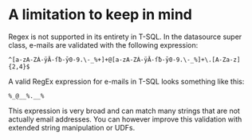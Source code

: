 # A limitation to keep in mind

Regex is not supported in its entirety in T-SQL. In the datasource super class, e-mails are validated with the following expression:

```
^[a-zA-ZÀ-ÿĀ-ſƀ-ȳ0-9.\-_%+]+@[a-zA-ZÀ-ÿĀ-ſƀ-ȳ0-9.\-_%]+\.[A-Za-z]{2,4}$
```

A valid RegEx expression for e-mails in T-SQL looks something like this:

```
%_@__%.__%
```

This expression is very broad and can match many strings that are not actually email addresses. You can however improve this validation with extended string manipulation or UDFs.
